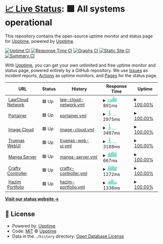 # [📈 Live Status](https://uptime.jomcloud.com): <!--live status--> **🟩 All systems operational**

This repository contains the open-source uptime monitor and status page for [Upptime](https://upptime.js.org), powered by [Upptime](https://github.com/upptime/upptime).

[![Uptime CI](https://github.com/TheBlankness/uptime-lawcloud/workflows/Uptime%20CI/badge.svg)](https://github.com/TheBlankness/uptime-lawcloud/actions?query=workflow%3A%22Uptime+CI%22)
[![Response Time CI](https://github.com/TheBlankness/uptime-lawcloud/workflows/Response%20Time%20CI/badge.svg)](https://github.com/TheBlankness/uptime-lawcloud/actions?query=workflow%3A%22Response+Time+CI%22)
[![Graphs CI](https://github.com/TheBlankness/uptime-lawcloud/workflows/Graphs%20CI/badge.svg)](https://github.com/TheBlankness/uptime-lawcloud/actions?query=workflow%3A%22Graphs+CI%22)
[![Static Site CI](https://github.com/TheBlankness/uptime-lawcloud/workflows/Static%20Site%20CI/badge.svg)](https://github.com/TheBlankness/uptime-lawcloud/actions?query=workflow%3A%22Static+Site+CI%22)
[![Summary CI](https://github.com/TheBlankness/uptime-lawcloud/workflows/Summary%20CI/badge.svg)](https://github.com/TheBlankness/uptime-lawcloud/actions?query=workflow%3A%22Summary+CI%22)

With [Upptime](https://upptime.js.org), you can get your own unlimited and free uptime monitor and status page, powered entirely by a GitHub repository. We use [Issues](https://github.com/upptime/upptime/issues) as incident reports, [Actions](https://github.com/TheBlankness/uptime-lawcloud/actions) as uptime monitors, and [Pages](https://uptime.jomcloud.com) for the status page.

<!--start: status pages-->
<!-- This summary is generated by Upptime (https://github.com/upptime/upptime) -->
<!-- Do not edit this manually, your changes will be overwritten -->
<!-- prettier-ignore -->
| URL | Status | History | Response Time | Uptime |
| --- | ------ | ------- | ------------- | ------ |
| <img alt="" src="https://icons.duckduckgo.com/ip3/null.ico" height="13"> [LawCloud Network](www.jomcloud.com) | 🟩 Up | [law-cloud-network.yml](https://github.com/TheBlankness/uptime-lawcloud/commits/HEAD/history/law-cloud-network.yml) | <details><summary><img alt="Response time graph" src="./graphs/law-cloud-network/response-time-week.png" height="20"> 891ms</summary><br><a href="https://uptime.jomcloud.com/history/law-cloud-network"><img alt="Response time 967" src="https://img.shields.io/endpoint?url=https%3A%2F%2Fraw.githubusercontent.com%2FTheBlankness%2Fuptime-lawcloud%2FHEAD%2Fapi%2Flaw-cloud-network%2Fresponse-time.json"></a><br><a href="https://uptime.jomcloud.com/history/law-cloud-network"><img alt="24-hour response time 1060" src="https://img.shields.io/endpoint?url=https%3A%2F%2Fraw.githubusercontent.com%2FTheBlankness%2Fuptime-lawcloud%2FHEAD%2Fapi%2Flaw-cloud-network%2Fresponse-time-day.json"></a><br><a href="https://uptime.jomcloud.com/history/law-cloud-network"><img alt="7-day response time 891" src="https://img.shields.io/endpoint?url=https%3A%2F%2Fraw.githubusercontent.com%2FTheBlankness%2Fuptime-lawcloud%2FHEAD%2Fapi%2Flaw-cloud-network%2Fresponse-time-week.json"></a><br><a href="https://uptime.jomcloud.com/history/law-cloud-network"><img alt="30-day response time 844" src="https://img.shields.io/endpoint?url=https%3A%2F%2Fraw.githubusercontent.com%2FTheBlankness%2Fuptime-lawcloud%2FHEAD%2Fapi%2Flaw-cloud-network%2Fresponse-time-month.json"></a><br><a href="https://uptime.jomcloud.com/history/law-cloud-network"><img alt="1-year response time 812" src="https://img.shields.io/endpoint?url=https%3A%2F%2Fraw.githubusercontent.com%2FTheBlankness%2Fuptime-lawcloud%2FHEAD%2Fapi%2Flaw-cloud-network%2Fresponse-time-year.json"></a></details> | <details><summary><a href="https://uptime.jomcloud.com/history/law-cloud-network">100.00%</a></summary><a href="https://uptime.jomcloud.com/history/law-cloud-network"><img alt="All-time uptime 27.47%" src="https://img.shields.io/endpoint?url=https%3A%2F%2Fraw.githubusercontent.com%2FTheBlankness%2Fuptime-lawcloud%2FHEAD%2Fapi%2Flaw-cloud-network%2Fuptime.json"></a><br><a href="https://uptime.jomcloud.com/history/law-cloud-network"><img alt="24-hour uptime 100.00%" src="https://img.shields.io/endpoint?url=https%3A%2F%2Fraw.githubusercontent.com%2FTheBlankness%2Fuptime-lawcloud%2FHEAD%2Fapi%2Flaw-cloud-network%2Fuptime-day.json"></a><br><a href="https://uptime.jomcloud.com/history/law-cloud-network"><img alt="7-day uptime 100.00%" src="https://img.shields.io/endpoint?url=https%3A%2F%2Fraw.githubusercontent.com%2FTheBlankness%2Fuptime-lawcloud%2FHEAD%2Fapi%2Flaw-cloud-network%2Fuptime-week.json"></a><br><a href="https://uptime.jomcloud.com/history/law-cloud-network"><img alt="30-day uptime 99.94%" src="https://img.shields.io/endpoint?url=https%3A%2F%2Fraw.githubusercontent.com%2FTheBlankness%2Fuptime-lawcloud%2FHEAD%2Fapi%2Flaw-cloud-network%2Fuptime-month.json"></a><br><a href="https://uptime.jomcloud.com/history/law-cloud-network"><img alt="1-year uptime 19.68%" src="https://img.shields.io/endpoint?url=https%3A%2F%2Fraw.githubusercontent.com%2FTheBlankness%2Fuptime-lawcloud%2FHEAD%2Fapi%2Flaw-cloud-network%2Fuptime-year.json"></a></details>
| <img alt="" src="https://icons.duckduckgo.com/ip3/null.ico" height="13"> [Portainer](portainer.jomcloud.com) | 🟩 Up | [portainer.yml](https://github.com/TheBlankness/uptime-lawcloud/commits/HEAD/history/portainer.yml) | <details><summary><img alt="Response time graph" src="./graphs/portainer/response-time-week.png" height="20"> 2975ms</summary><br><a href="https://uptime.jomcloud.com/history/portainer"><img alt="Response time 2392" src="https://img.shields.io/endpoint?url=https%3A%2F%2Fraw.githubusercontent.com%2FTheBlankness%2Fuptime-lawcloud%2FHEAD%2Fapi%2Fportainer%2Fresponse-time.json"></a><br><a href="https://uptime.jomcloud.com/history/portainer"><img alt="24-hour response time 1083" src="https://img.shields.io/endpoint?url=https%3A%2F%2Fraw.githubusercontent.com%2FTheBlankness%2Fuptime-lawcloud%2FHEAD%2Fapi%2Fportainer%2Fresponse-time-day.json"></a><br><a href="https://uptime.jomcloud.com/history/portainer"><img alt="7-day response time 2975" src="https://img.shields.io/endpoint?url=https%3A%2F%2Fraw.githubusercontent.com%2FTheBlankness%2Fuptime-lawcloud%2FHEAD%2Fapi%2Fportainer%2Fresponse-time-week.json"></a><br><a href="https://uptime.jomcloud.com/history/portainer"><img alt="30-day response time 2697" src="https://img.shields.io/endpoint?url=https%3A%2F%2Fraw.githubusercontent.com%2FTheBlankness%2Fuptime-lawcloud%2FHEAD%2Fapi%2Fportainer%2Fresponse-time-month.json"></a><br><a href="https://uptime.jomcloud.com/history/portainer"><img alt="1-year response time 2392" src="https://img.shields.io/endpoint?url=https%3A%2F%2Fraw.githubusercontent.com%2FTheBlankness%2Fuptime-lawcloud%2FHEAD%2Fapi%2Fportainer%2Fresponse-time-year.json"></a></details> | <details><summary><a href="https://uptime.jomcloud.com/history/portainer">100.00%</a></summary><a href="https://uptime.jomcloud.com/history/portainer"><img alt="All-time uptime 99.09%" src="https://img.shields.io/endpoint?url=https%3A%2F%2Fraw.githubusercontent.com%2FTheBlankness%2Fuptime-lawcloud%2FHEAD%2Fapi%2Fportainer%2Fuptime.json"></a><br><a href="https://uptime.jomcloud.com/history/portainer"><img alt="24-hour uptime 100.00%" src="https://img.shields.io/endpoint?url=https%3A%2F%2Fraw.githubusercontent.com%2FTheBlankness%2Fuptime-lawcloud%2FHEAD%2Fapi%2Fportainer%2Fuptime-day.json"></a><br><a href="https://uptime.jomcloud.com/history/portainer"><img alt="7-day uptime 100.00%" src="https://img.shields.io/endpoint?url=https%3A%2F%2Fraw.githubusercontent.com%2FTheBlankness%2Fuptime-lawcloud%2FHEAD%2Fapi%2Fportainer%2Fuptime-week.json"></a><br><a href="https://uptime.jomcloud.com/history/portainer"><img alt="30-day uptime 99.42%" src="https://img.shields.io/endpoint?url=https%3A%2F%2Fraw.githubusercontent.com%2FTheBlankness%2Fuptime-lawcloud%2FHEAD%2Fapi%2Fportainer%2Fuptime-month.json"></a><br><a href="https://uptime.jomcloud.com/history/portainer"><img alt="1-year uptime 99.09%" src="https://img.shields.io/endpoint?url=https%3A%2F%2Fraw.githubusercontent.com%2FTheBlankness%2Fuptime-lawcloud%2FHEAD%2Fapi%2Fportainer%2Fuptime-year.json"></a></details>
| <img alt="" src="https://icons.duckduckgo.com/ip3/null.ico" height="13"> [Image Cloud](photos.jomcloud.com) | 🟩 Up | [image-cloud.yml](https://github.com/TheBlankness/uptime-lawcloud/commits/HEAD/history/image-cloud.yml) | <details><summary><img alt="Response time graph" src="./graphs/image-cloud/response-time-week.png" height="20"> 3497ms</summary><br><a href="https://uptime.jomcloud.com/history/image-cloud"><img alt="Response time 2720" src="https://img.shields.io/endpoint?url=https%3A%2F%2Fraw.githubusercontent.com%2FTheBlankness%2Fuptime-lawcloud%2FHEAD%2Fapi%2Fimage-cloud%2Fresponse-time.json"></a><br><a href="https://uptime.jomcloud.com/history/image-cloud"><img alt="24-hour response time 1664" src="https://img.shields.io/endpoint?url=https%3A%2F%2Fraw.githubusercontent.com%2FTheBlankness%2Fuptime-lawcloud%2FHEAD%2Fapi%2Fimage-cloud%2Fresponse-time-day.json"></a><br><a href="https://uptime.jomcloud.com/history/image-cloud"><img alt="7-day response time 3497" src="https://img.shields.io/endpoint?url=https%3A%2F%2Fraw.githubusercontent.com%2FTheBlankness%2Fuptime-lawcloud%2FHEAD%2Fapi%2Fimage-cloud%2Fresponse-time-week.json"></a><br><a href="https://uptime.jomcloud.com/history/image-cloud"><img alt="30-day response time 2949" src="https://img.shields.io/endpoint?url=https%3A%2F%2Fraw.githubusercontent.com%2FTheBlankness%2Fuptime-lawcloud%2FHEAD%2Fapi%2Fimage-cloud%2Fresponse-time-month.json"></a><br><a href="https://uptime.jomcloud.com/history/image-cloud"><img alt="1-year response time 2720" src="https://img.shields.io/endpoint?url=https%3A%2F%2Fraw.githubusercontent.com%2FTheBlankness%2Fuptime-lawcloud%2FHEAD%2Fapi%2Fimage-cloud%2Fresponse-time-year.json"></a></details> | <details><summary><a href="https://uptime.jomcloud.com/history/image-cloud">100.00%</a></summary><a href="https://uptime.jomcloud.com/history/image-cloud"><img alt="All-time uptime 99.11%" src="https://img.shields.io/endpoint?url=https%3A%2F%2Fraw.githubusercontent.com%2FTheBlankness%2Fuptime-lawcloud%2FHEAD%2Fapi%2Fimage-cloud%2Fuptime.json"></a><br><a href="https://uptime.jomcloud.com/history/image-cloud"><img alt="24-hour uptime 100.00%" src="https://img.shields.io/endpoint?url=https%3A%2F%2Fraw.githubusercontent.com%2FTheBlankness%2Fuptime-lawcloud%2FHEAD%2Fapi%2Fimage-cloud%2Fuptime-day.json"></a><br><a href="https://uptime.jomcloud.com/history/image-cloud"><img alt="7-day uptime 100.00%" src="https://img.shields.io/endpoint?url=https%3A%2F%2Fraw.githubusercontent.com%2FTheBlankness%2Fuptime-lawcloud%2FHEAD%2Fapi%2Fimage-cloud%2Fuptime-week.json"></a><br><a href="https://uptime.jomcloud.com/history/image-cloud"><img alt="30-day uptime 99.46%" src="https://img.shields.io/endpoint?url=https%3A%2F%2Fraw.githubusercontent.com%2FTheBlankness%2Fuptime-lawcloud%2FHEAD%2Fapi%2Fimage-cloud%2Fuptime-month.json"></a><br><a href="https://uptime.jomcloud.com/history/image-cloud"><img alt="1-year uptime 99.11%" src="https://img.shields.io/endpoint?url=https%3A%2F%2Fraw.githubusercontent.com%2FTheBlankness%2Fuptime-lawcloud%2FHEAD%2Fapi%2Fimage-cloud%2Fuptime-year.json"></a></details>
| <img alt="" src="https://icons.duckduckgo.com/ip3/null.ico" height="13"> [Truenas WebUI](truenas.jomcloud.com) | 🟩 Up | [truenas-web-ui.yml](https://github.com/TheBlankness/uptime-lawcloud/commits/HEAD/history/truenas-web-ui.yml) | <details><summary><img alt="Response time graph" src="./graphs/truenas-web-ui/response-time-week.png" height="20"> 3188ms</summary><br><a href="https://uptime.jomcloud.com/history/truenas-web-ui"><img alt="Response time 1531" src="https://img.shields.io/endpoint?url=https%3A%2F%2Fraw.githubusercontent.com%2FTheBlankness%2Fuptime-lawcloud%2FHEAD%2Fapi%2Ftruenas-web-ui%2Fresponse-time.json"></a><br><a href="https://uptime.jomcloud.com/history/truenas-web-ui"><img alt="24-hour response time 1183" src="https://img.shields.io/endpoint?url=https%3A%2F%2Fraw.githubusercontent.com%2FTheBlankness%2Fuptime-lawcloud%2FHEAD%2Fapi%2Ftruenas-web-ui%2Fresponse-time-day.json"></a><br><a href="https://uptime.jomcloud.com/history/truenas-web-ui"><img alt="7-day response time 3188" src="https://img.shields.io/endpoint?url=https%3A%2F%2Fraw.githubusercontent.com%2FTheBlankness%2Fuptime-lawcloud%2FHEAD%2Fapi%2Ftruenas-web-ui%2Fresponse-time-week.json"></a><br><a href="https://uptime.jomcloud.com/history/truenas-web-ui"><img alt="30-day response time 2620" src="https://img.shields.io/endpoint?url=https%3A%2F%2Fraw.githubusercontent.com%2FTheBlankness%2Fuptime-lawcloud%2FHEAD%2Fapi%2Ftruenas-web-ui%2Fresponse-time-month.json"></a><br><a href="https://uptime.jomcloud.com/history/truenas-web-ui"><img alt="1-year response time 1565" src="https://img.shields.io/endpoint?url=https%3A%2F%2Fraw.githubusercontent.com%2FTheBlankness%2Fuptime-lawcloud%2FHEAD%2Fapi%2Ftruenas-web-ui%2Fresponse-time-year.json"></a></details> | <details><summary><a href="https://uptime.jomcloud.com/history/truenas-web-ui">100.00%</a></summary><a href="https://uptime.jomcloud.com/history/truenas-web-ui"><img alt="All-time uptime 82.81%" src="https://img.shields.io/endpoint?url=https%3A%2F%2Fraw.githubusercontent.com%2FTheBlankness%2Fuptime-lawcloud%2FHEAD%2Fapi%2Ftruenas-web-ui%2Fuptime.json"></a><br><a href="https://uptime.jomcloud.com/history/truenas-web-ui"><img alt="24-hour uptime 100.00%" src="https://img.shields.io/endpoint?url=https%3A%2F%2Fraw.githubusercontent.com%2FTheBlankness%2Fuptime-lawcloud%2FHEAD%2Fapi%2Ftruenas-web-ui%2Fuptime-day.json"></a><br><a href="https://uptime.jomcloud.com/history/truenas-web-ui"><img alt="7-day uptime 100.00%" src="https://img.shields.io/endpoint?url=https%3A%2F%2Fraw.githubusercontent.com%2FTheBlankness%2Fuptime-lawcloud%2FHEAD%2Fapi%2Ftruenas-web-ui%2Fuptime-week.json"></a><br><a href="https://uptime.jomcloud.com/history/truenas-web-ui"><img alt="30-day uptime 99.46%" src="https://img.shields.io/endpoint?url=https%3A%2F%2Fraw.githubusercontent.com%2FTheBlankness%2Fuptime-lawcloud%2FHEAD%2Fapi%2Ftruenas-web-ui%2Fuptime-month.json"></a><br><a href="https://uptime.jomcloud.com/history/truenas-web-ui"><img alt="1-year uptime 87.16%" src="https://img.shields.io/endpoint?url=https%3A%2F%2Fraw.githubusercontent.com%2FTheBlankness%2Fuptime-lawcloud%2FHEAD%2Fapi%2Ftruenas-web-ui%2Fuptime-year.json"></a></details>
| <img alt="" src="https://icons.duckduckgo.com/ip3/null.ico" height="13"> [Manga Server](manga.jomcloud.com) | 🟩 Up | [manga-server.yml](https://github.com/TheBlankness/uptime-lawcloud/commits/HEAD/history/manga-server.yml) | <details><summary><img alt="Response time graph" src="./graphs/manga-server/response-time-week.png" height="20"> 667ms</summary><br><a href="https://uptime.jomcloud.com/history/manga-server"><img alt="Response time 1056" src="https://img.shields.io/endpoint?url=https%3A%2F%2Fraw.githubusercontent.com%2FTheBlankness%2Fuptime-lawcloud%2FHEAD%2Fapi%2Fmanga-server%2Fresponse-time.json"></a><br><a href="https://uptime.jomcloud.com/history/manga-server"><img alt="24-hour response time 680" src="https://img.shields.io/endpoint?url=https%3A%2F%2Fraw.githubusercontent.com%2FTheBlankness%2Fuptime-lawcloud%2FHEAD%2Fapi%2Fmanga-server%2Fresponse-time-day.json"></a><br><a href="https://uptime.jomcloud.com/history/manga-server"><img alt="7-day response time 667" src="https://img.shields.io/endpoint?url=https%3A%2F%2Fraw.githubusercontent.com%2FTheBlankness%2Fuptime-lawcloud%2FHEAD%2Fapi%2Fmanga-server%2Fresponse-time-week.json"></a><br><a href="https://uptime.jomcloud.com/history/manga-server"><img alt="30-day response time 1720" src="https://img.shields.io/endpoint?url=https%3A%2F%2Fraw.githubusercontent.com%2FTheBlankness%2Fuptime-lawcloud%2FHEAD%2Fapi%2Fmanga-server%2Fresponse-time-month.json"></a><br><a href="https://uptime.jomcloud.com/history/manga-server"><img alt="1-year response time 991" src="https://img.shields.io/endpoint?url=https%3A%2F%2Fraw.githubusercontent.com%2FTheBlankness%2Fuptime-lawcloud%2FHEAD%2Fapi%2Fmanga-server%2Fresponse-time-year.json"></a></details> | <details><summary><a href="https://uptime.jomcloud.com/history/manga-server">100.00%</a></summary><a href="https://uptime.jomcloud.com/history/manga-server"><img alt="All-time uptime 99.50%" src="https://img.shields.io/endpoint?url=https%3A%2F%2Fraw.githubusercontent.com%2FTheBlankness%2Fuptime-lawcloud%2FHEAD%2Fapi%2Fmanga-server%2Fuptime.json"></a><br><a href="https://uptime.jomcloud.com/history/manga-server"><img alt="24-hour uptime 100.00%" src="https://img.shields.io/endpoint?url=https%3A%2F%2Fraw.githubusercontent.com%2FTheBlankness%2Fuptime-lawcloud%2FHEAD%2Fapi%2Fmanga-server%2Fuptime-day.json"></a><br><a href="https://uptime.jomcloud.com/history/manga-server"><img alt="7-day uptime 100.00%" src="https://img.shields.io/endpoint?url=https%3A%2F%2Fraw.githubusercontent.com%2FTheBlankness%2Fuptime-lawcloud%2FHEAD%2Fapi%2Fmanga-server%2Fuptime-week.json"></a><br><a href="https://uptime.jomcloud.com/history/manga-server"><img alt="30-day uptime 99.47%" src="https://img.shields.io/endpoint?url=https%3A%2F%2Fraw.githubusercontent.com%2FTheBlankness%2Fuptime-lawcloud%2FHEAD%2Fapi%2Fmanga-server%2Fuptime-month.json"></a><br><a href="https://uptime.jomcloud.com/history/manga-server"><img alt="1-year uptime 99.58%" src="https://img.shields.io/endpoint?url=https%3A%2F%2Fraw.githubusercontent.com%2FTheBlankness%2Fuptime-lawcloud%2FHEAD%2Fapi%2Fmanga-server%2Fuptime-year.json"></a></details>
| <img alt="" src="https://icons.duckduckgo.com/ip3/null.ico" height="13"> [Crafty Controller](crafty.jomcloud.com) | 🟩 Up | [crafty-controller.yml](https://github.com/TheBlankness/uptime-lawcloud/commits/HEAD/history/crafty-controller.yml) | <details><summary><img alt="Response time graph" src="./graphs/crafty-controller/response-time-week.png" height="20"> 1272ms</summary><br><a href="https://uptime.jomcloud.com/history/crafty-controller"><img alt="Response time 1369" src="https://img.shields.io/endpoint?url=https%3A%2F%2Fraw.githubusercontent.com%2FTheBlankness%2Fuptime-lawcloud%2FHEAD%2Fapi%2Fcrafty-controller%2Fresponse-time.json"></a><br><a href="https://uptime.jomcloud.com/history/crafty-controller"><img alt="24-hour response time 1260" src="https://img.shields.io/endpoint?url=https%3A%2F%2Fraw.githubusercontent.com%2FTheBlankness%2Fuptime-lawcloud%2FHEAD%2Fapi%2Fcrafty-controller%2Fresponse-time-day.json"></a><br><a href="https://uptime.jomcloud.com/history/crafty-controller"><img alt="7-day response time 1272" src="https://img.shields.io/endpoint?url=https%3A%2F%2Fraw.githubusercontent.com%2FTheBlankness%2Fuptime-lawcloud%2FHEAD%2Fapi%2Fcrafty-controller%2Fresponse-time-week.json"></a><br><a href="https://uptime.jomcloud.com/history/crafty-controller"><img alt="30-day response time 2219" src="https://img.shields.io/endpoint?url=https%3A%2F%2Fraw.githubusercontent.com%2FTheBlankness%2Fuptime-lawcloud%2FHEAD%2Fapi%2Fcrafty-controller%2Fresponse-time-month.json"></a><br><a href="https://uptime.jomcloud.com/history/crafty-controller"><img alt="1-year response time 1446" src="https://img.shields.io/endpoint?url=https%3A%2F%2Fraw.githubusercontent.com%2FTheBlankness%2Fuptime-lawcloud%2FHEAD%2Fapi%2Fcrafty-controller%2Fresponse-time-year.json"></a></details> | <details><summary><a href="https://uptime.jomcloud.com/history/crafty-controller">100.00%</a></summary><a href="https://uptime.jomcloud.com/history/crafty-controller"><img alt="All-time uptime 61.24%" src="https://img.shields.io/endpoint?url=https%3A%2F%2Fraw.githubusercontent.com%2FTheBlankness%2Fuptime-lawcloud%2FHEAD%2Fapi%2Fcrafty-controller%2Fuptime.json"></a><br><a href="https://uptime.jomcloud.com/history/crafty-controller"><img alt="24-hour uptime 100.00%" src="https://img.shields.io/endpoint?url=https%3A%2F%2Fraw.githubusercontent.com%2FTheBlankness%2Fuptime-lawcloud%2FHEAD%2Fapi%2Fcrafty-controller%2Fuptime-day.json"></a><br><a href="https://uptime.jomcloud.com/history/crafty-controller"><img alt="7-day uptime 100.00%" src="https://img.shields.io/endpoint?url=https%3A%2F%2Fraw.githubusercontent.com%2FTheBlankness%2Fuptime-lawcloud%2FHEAD%2Fapi%2Fcrafty-controller%2Fuptime-week.json"></a><br><a href="https://uptime.jomcloud.com/history/crafty-controller"><img alt="30-day uptime 99.47%" src="https://img.shields.io/endpoint?url=https%3A%2F%2Fraw.githubusercontent.com%2FTheBlankness%2Fuptime-lawcloud%2FHEAD%2Fapi%2Fcrafty-controller%2Fuptime-month.json"></a><br><a href="https://uptime.jomcloud.com/history/crafty-controller"><img alt="1-year uptime 86.87%" src="https://img.shields.io/endpoint?url=https%3A%2F%2Fraw.githubusercontent.com%2FTheBlankness%2Fuptime-lawcloud%2FHEAD%2Fapi%2Fcrafty-controller%2Fuptime-year.json"></a></details>
| <img alt="" src="https://icons.duckduckgo.com/ip3/null.ico" height="13"> [Hazim Portfolio](hazim.jomcloud.com) | 🟩 Up | [hazim-portfolio.yml](https://github.com/TheBlankness/uptime-lawcloud/commits/HEAD/history/hazim-portfolio.yml) | <details><summary><img alt="Response time graph" src="./graphs/hazim-portfolio/response-time-week.png" height="20"> 1336ms</summary><br><a href="https://uptime.jomcloud.com/history/hazim-portfolio"><img alt="Response time 1006" src="https://img.shields.io/endpoint?url=https%3A%2F%2Fraw.githubusercontent.com%2FTheBlankness%2Fuptime-lawcloud%2FHEAD%2Fapi%2Fhazim-portfolio%2Fresponse-time.json"></a><br><a href="https://uptime.jomcloud.com/history/hazim-portfolio"><img alt="24-hour response time 1254" src="https://img.shields.io/endpoint?url=https%3A%2F%2Fraw.githubusercontent.com%2FTheBlankness%2Fuptime-lawcloud%2FHEAD%2Fapi%2Fhazim-portfolio%2Fresponse-time-day.json"></a><br><a href="https://uptime.jomcloud.com/history/hazim-portfolio"><img alt="7-day response time 1336" src="https://img.shields.io/endpoint?url=https%3A%2F%2Fraw.githubusercontent.com%2FTheBlankness%2Fuptime-lawcloud%2FHEAD%2Fapi%2Fhazim-portfolio%2Fresponse-time-week.json"></a><br><a href="https://uptime.jomcloud.com/history/hazim-portfolio"><img alt="30-day response time 1203" src="https://img.shields.io/endpoint?url=https%3A%2F%2Fraw.githubusercontent.com%2FTheBlankness%2Fuptime-lawcloud%2FHEAD%2Fapi%2Fhazim-portfolio%2Fresponse-time-month.json"></a><br><a href="https://uptime.jomcloud.com/history/hazim-portfolio"><img alt="1-year response time 1105" src="https://img.shields.io/endpoint?url=https%3A%2F%2Fraw.githubusercontent.com%2FTheBlankness%2Fuptime-lawcloud%2FHEAD%2Fapi%2Fhazim-portfolio%2Fresponse-time-year.json"></a></details> | <details><summary><a href="https://uptime.jomcloud.com/history/hazim-portfolio">100.00%</a></summary><a href="https://uptime.jomcloud.com/history/hazim-portfolio"><img alt="All-time uptime 99.99%" src="https://img.shields.io/endpoint?url=https%3A%2F%2Fraw.githubusercontent.com%2FTheBlankness%2Fuptime-lawcloud%2FHEAD%2Fapi%2Fhazim-portfolio%2Fuptime.json"></a><br><a href="https://uptime.jomcloud.com/history/hazim-portfolio"><img alt="24-hour uptime 100.00%" src="https://img.shields.io/endpoint?url=https%3A%2F%2Fraw.githubusercontent.com%2FTheBlankness%2Fuptime-lawcloud%2FHEAD%2Fapi%2Fhazim-portfolio%2Fuptime-day.json"></a><br><a href="https://uptime.jomcloud.com/history/hazim-portfolio"><img alt="7-day uptime 100.00%" src="https://img.shields.io/endpoint?url=https%3A%2F%2Fraw.githubusercontent.com%2FTheBlankness%2Fuptime-lawcloud%2FHEAD%2Fapi%2Fhazim-portfolio%2Fuptime-week.json"></a><br><a href="https://uptime.jomcloud.com/history/hazim-portfolio"><img alt="30-day uptime 100.00%" src="https://img.shields.io/endpoint?url=https%3A%2F%2Fraw.githubusercontent.com%2FTheBlankness%2Fuptime-lawcloud%2FHEAD%2Fapi%2Fhazim-portfolio%2Fuptime-month.json"></a><br><a href="https://uptime.jomcloud.com/history/hazim-portfolio"><img alt="1-year uptime 100.00%" src="https://img.shields.io/endpoint?url=https%3A%2F%2Fraw.githubusercontent.com%2FTheBlankness%2Fuptime-lawcloud%2FHEAD%2Fapi%2Fhazim-portfolio%2Fuptime-year.json"></a></details>

<!--end: status pages-->

[**Visit our status website →**](https://uptime.jomcloud.com)

## 📄 License

- Powered by: [Upptime](https://github.com/upptime/upptime)
- Code: [MIT](./LICENSE) © [Upptime](https://upptime.js.org)
- Data in the `./history` directory: [Open Database License](https://opendatacommons.org/licenses/odbl/1-0/)
